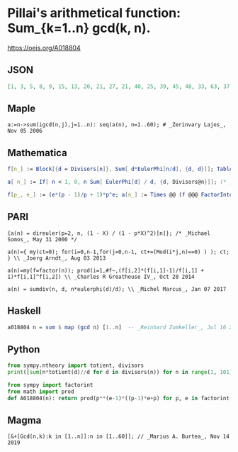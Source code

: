 # Pillai's arithmetical function: Sum\_\{k\=1\.\.n\} gcd\(k, n\)\.
https://oeis.org/A018804
## JSON
```JSON
[1, 3, 5, 8, 9, 15, 13, 20, 21, 27, 21, 40, 25, 39, 45, 48, 33, 63, 37, 72, 65, 63, 45, 100, 65, 75, 81, 104, 57, 135, 61, 112, 105, 99, 117, 168, 73, 111, 125, 180, 81, 195, 85, 168, 189, 135, 93, 240, 133, 195, 165, 200, 105, 243, 189, 260, 185, 171, 117, 360]
```
## Maple
```Maple
a:=n->sum(igcd(n,j),j=1..n): seq(a(n), n=1..60); # _Zerinvary Lajos_, Nov 05 2006
```
## Mathematica
```Mathematica
f[n_] := Block[{d = Divisors[n]}, Sum[ d*EulerPhi[n/d], {d, d}]]; Table[f[n], {n, 60}] (* _Robert G. Wilson v_, Mar 20 2012 *)
```
```Mathematica
a[ n_] := If[ n < 1, 0, n Sum[ EulerPhi[d] / d, {d, Divisors@n}]]; (* _Michael Somos_, Jan 07 2017 *)
```
```Mathematica
f[p_, e_] := (e*(p - 1)/p + 1)*p^e; a[n_] := Times @@ (f @@@ FactorInteger[n]); Array[a, 100] (* _Amiram Eldar_, Jul 19 2019 *)
```
## PARI
```PARI
{a(n) = direuler(p=2, n, (1 - X) / (1 - p*X)^2)[n]}; /* _Michael Somos_, May 31 2000 */
```
```PARI
a(n)={ my(ct=0); for(i=0,n-1,for(j=0,n-1, ct+=(Mod(i*j,n)==0) ) ); ct; } \\ _Joerg Arndt_, Aug 03 2013
```
```PARI
a(n)=my(f=factor(n)); prod(i=1,#f~,(f[i,2]*(f[i,1]-1)/f[i,1] + 1)*f[i,1]^f[i,2]) \\ _Charles R Greathouse IV_, Oct 28 2014
```
```PARI
a(n) = sumdiv(n, d, n*eulerphi(d)/d); \\ _Michel Marcus_, Jan 07 2017
```
## Haskell
```Haskell
a018804 n = sum $ map (gcd n) [1..n]  -- _Reinhard Zumkeller_, Jul 16 2012
```
## Python
```Python
from sympy.ntheory import totient, divisors
print([sum(n*totient(d)//d for d in divisors(n)) for n in range(1, 101)]) # _Indranil Ghosh_, Apr 04 2017
```
```Python
from sympy import factorint
from math import prod
def A018804(n): return prod(p**(e-1)*((p-1)*e+p) for p, e in factorint(n).items()) # _Chai Wah Wu_, Nov 29 2021
```
## Magma
```Magma
[&+[Gcd(n,k):k in [1..n]]:n in [1..60]]; // _Marius A. Burtea_, Nov 14 2019
```
